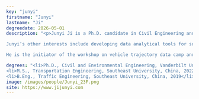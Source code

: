 ```yaml
---
key: "junyi"
firstname: "Junyi"
lastname: "Ji"
degreedate: 2026-05-01
description: "<p>Junyi Ji is a Ph.D. candidate in Civil Engineering and the Institute for Software Integrated Systems at Vanderbilt University. He is dedicated to the development and field control experiments of the I-24 MOTION freeway traffic testbed. His current research focuses on understanding the nature of traffic waves and developing a mathematical digital twin for the freeway testbed. His long-term research vision is to integrate advanced computational methods and CPS technology with transportation to create a sustainable system. </p>

Junyi’s other interests include developing data analytical tools for sustainable transportation, aligned with the UN Sustainable Development Goals (SDGs). He is actively involved in volunteering with Citipedia, a leading organization in China focused on sustainability, and MoveVU, an initiative aimed at transitioning Vanderbilt towards sustainable mobility. </p>

He is the initiator of the workshop on vehicle trajectory data camp and serves as a member of the REproducible Research In Transportation Engineering (RERITE) working group. He is a strong advocate of open science.</p>"

degrees: "<li>Ph.D., Civil and Environmental Engineering, Vanderbilt University 2026 (expected)</li>
<li>M.S., Transportation Engineering, Southeast University, China, 2022</li>
<li>B.Eng., Traffic Engineering, Southeast University, China, 2019</li>"
image: /images/people/Junyi_23F.png
site: https://www.jijunyi.com
---
```

